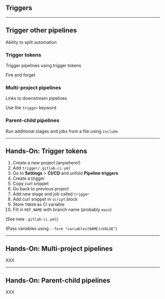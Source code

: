 <!-- .slide: id="gitlab_triggers" class="vertical-center" -->

<i class="fa-duotone fa-play fa-8x fa-duotone-colors" style="float: right; color: grey;"></i>

## Triggers

---

## Trigger other pipelines

Ability to split automation

### Trigger tokens

Trigger pipelines using trigger tokens [](https://docs.gitlab.com/ee/ci/triggers/)

Fire and forget

### Multi-project pipelines

Links to downstream pipelines [](https://docs.gitlab.com/ee/ci/pipelines/multi_project_pipelines.html)

Use the `trigger` keyword [](https://docs.gitlab.com/ee/ci/yaml/index.html#trigger)

### Parent-child pipelines

Run additional stages and jobs from a file [](https://docs.gitlab.com/ee/ci/pipelines/parent_child_pipelines.html) using `include`

---

## Hands-On: Trigger tokens

1. Create a new project (anywhere!)
1. Add `trigger/.gitlab-ci.yml`
1. Go to **Settings** > **CI/CD** and unfold **Pipeline triggers**
1. Create a trigger
1. Copy curl snippet
1. Go back to previous project
1. Add new stage and job called `trigger`
1. Add curl snippet in `script` block
1. Store `TOKEN` as CI variable [](#/gitlab_ci_variable)
1. Fill in `REF_NAME` with branch name (probably `main`)

(See new `.gitlab-ci.yml`)

(Pass variables using `--form "variables[NAME]=VALUE"`)

---

## Hands-On: Multi-project pipelines

XXX

---

## Hands-On: Parent-child pipelines

XXX
